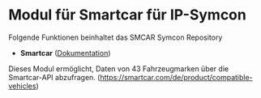 # Modul für Smartcar für IP-Symcon
Folgende Funktionen beinhaltet das SMCAR Symcon Repository

- __Smartcar__ ([Dokumentation](SMCAR))   

Dieses Modul ermöglicht, Daten von 43 Fahrzeugmarken über die Smartcar-API abzufragen. 
(https://smartcar.com/de/product/compatible-vehicles)
